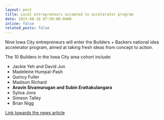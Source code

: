 ```yaml
---
layout: post
title: Local entrepreneurs accepted to accelerator program
date: 2023-08-16 07:59:00-0400
inline: false
related_posts: false
---
```


Nine Iowa City entrepreneurs will enter the Builders + Backers national idea accelerator program, aimed at taking fresh ideas from concept to action.

The 10 Builders in the Iowa City area cohort include:

- Jackie Yeh and David Jun
- Madeleine Humpal-Pash
- Quincy Fuller
- Madison Richard
- **Aravin Sivamurugan and Subin Erattakulangara**
- Syliva Jons
- Simeon Talley
- Brian Nigg

[Link towards the news article](https://corridorbusiness.com/local-entrepreneurs-accepted-to-accelerator-program/)
